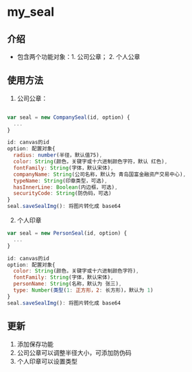 # my_seal

## 介绍

* 包含两个功能对象：1. 公司公章； 2. 个人公章

## 使用方法

1. 公司公章：

```javascript

var seal = new CompanySeal(id, option) {
  ...
}

id: canvas的id
option: 配置对象{
  radius: number(半径，默认值75),
  color: String(颜色，关键字或十六进制颜色字符，默认 红色),
  fontFamily: String(字体，默认宋体),
  companyName: String(公司名称，默认为 青岛国富金融资产交易中心),
  typeName: String(印章类型，可选),
  hasInnerLine: Boolean(内边框，可选),
  securityCode: String(防伪码，可选)
}
seal.saveSealImg(): 将图片转化成 base64

```

2. 个人印章

```javascript
var seal = new PersonSeal(id, option) {
  ...
}

id: canvas的id
option: 配置对象{
  color: String(颜色，关键字或十六进制颜色字符),
  fontFamily: String(字体，默认宋体),
  personName: String(名称，默认为 张三),
  type: Number(类型(1: 正方形，2: 长方形)，默认为 1)
}
seal.saveSealImg(): 将图片转化成 base64
```

## 更新

1. 添加保存功能
2. 公司公章可以调整半径大小，可添加防伪码
3. 个人印章可以设置类型